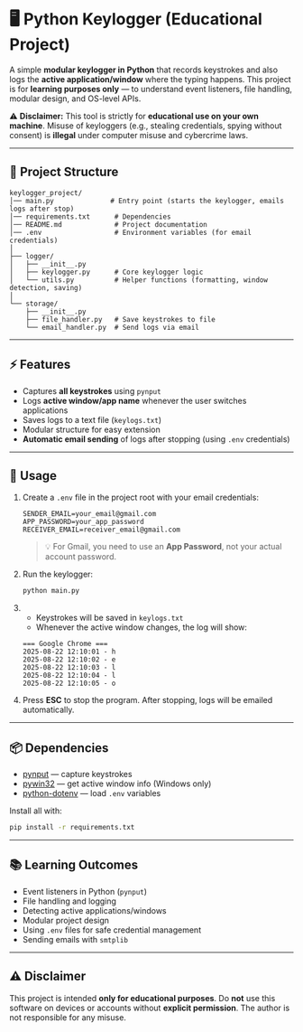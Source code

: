 
# 🖥️ Python Keylogger (Educational Project)

A simple **modular keylogger in Python** that records keystrokes and also logs the **active application/window** where the typing happens.
This project is for **learning purposes only** — to understand event listeners, file handling, modular design, and OS-level APIs.

⚠️ **Disclaimer:** This tool is strictly for **educational use on your own machine**.
Misuse of keyloggers (e.g., stealing credentials, spying without consent) is **illegal** under computer misuse and cybercrime laws.

---

## 📂 Project Structure

```
keylogger_project/
│── main.py              # Entry point (starts the keylogger, emails logs after stop)
│── requirements.txt      # Dependencies
│── README.md             # Project documentation
│── .env                  # Environment variables (for email credentials)
│
├── logger/
│   ├── __init__.py
│   ├── keylogger.py      # Core keylogger logic
│   └── utils.py          # Helper functions (formatting, window detection, saving)
│
└── storage/
    ├── __init__.py
    ├── file_handler.py   # Save keystrokes to file
    └── email_handler.py  # Send logs via email

```

---

## ⚡ Features

* Captures **all keystrokes** using `pynput`
* Logs **active window/app name** whenever the user switches applications
* Saves logs to a text file (`keylogs.txt`)
* Modular structure for easy extension
* **Automatic email sending** of logs after stopping (using `.env` credentials)

---

## 🚀 Usage

1. Create a `.env` file in the project root with your email credentials:

   ```
   SENDER_EMAIL=your_email@gmail.com
   APP_PASSWORD=your_app_password
   RECEIVER_EMAIL=receiver_email@gmail.com
   ```

   > 💡 For Gmail, you need to use an **App Password**, not your actual account password.

2. Run the keylogger:

   ```sh
   python main.py
   ```

3. * Keystrokes will be saved in `keylogs.txt`
   * Whenever the active window changes, the log will show:

   ```
   === Google Chrome ===
   2025-08-22 12:10:01 - h
   2025-08-22 12:10:02 - e
   2025-08-22 12:10:03 - l
   2025-08-22 12:10:04 - l
   2025-08-22 12:10:05 - o
   ```

4. Press **ESC** to stop the program.
   After stopping, logs will be emailed automatically.

---

## 📦 Dependencies

* [pynput](https://pypi.org/project/pynput/) — capture keystrokes
* [pywin32](https://pypi.org/project/pywin32/) — get active window info (Windows only)
* [python-dotenv](https://pypi.org/project/python-dotenv/) — load `.env` variables

Install all with:

```sh
pip install -r requirements.txt
```

---

## 📚 Learning Outcomes

* Event listeners in Python (`pynput`)
* File handling and logging
* Detecting active applications/windows
* Modular project design
* Using `.env` files for safe credential management
* Sending emails with `smtplib`

---

## ⚠️ Disclaimer

This project is intended **only for educational purposes**.
Do **not** use this software on devices or accounts without **explicit permission**.
The author is not responsible for any misuse.
